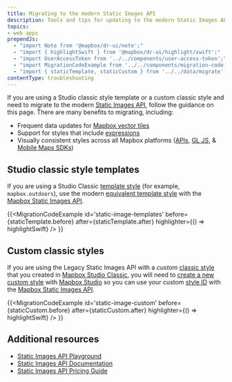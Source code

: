```yaml
---
title: Migrating to the modern Static Images API
description: Tools and tips for updating to the modern Static Images API.
topics:
- web apps
prependJs:
  - "import Note from '@mapbox/dr-ui/note';"
  - "import { highlightSwift } from '@mapbox/dr-ui/highlight/swift';"   
  - "import UserAccessToken from '../../components/user-access-token';"
  - "import MigrationCodeExample from '../../components/migration-code-example';"
  - "import { staticTemplate, staticCustom } from '../../data/migrate';"
contentType: troubleshooting
---
```


If you are using a Studio classic style template or a custom classic style and need to migrate to the modern [Static Images API](https://docs.mapbox.com/api/maps/#static-images), follow the guidance on this page. There are many benefits to migrating, including:

* Frequent data updates for [Mapbox vector tiles](https://docs.mapbox.com/vector-tiles/reference/)
* Support for styles that include [expressions](https://docs.mapbox.com/help/glossary/expression/)
* Visually consistent styles across all Mapbox platforms ([APIs](https://docs.mapbox.com/api/maps), [GL JS](https://docs.mapbox.com/mapbox-gl-js), & [Mobile Maps SDKs](https://www.mapbox.com/mobile/))

## Studio classic style templates

If you are using a Studio Classic [template style](https://docs.mapbox.com/studio-manual/overview/map-styling/#template-styles) (for example, `mapbox.outdoors`), use the modern [equivalent template style](https://docs.mapbox.com/api/maps/#mapbox-styles) with the [Mapbox Static Images API](https://docs.mapbox.com/api/maps/#static-images).

{{<MigrationCodeExample
id='static-image-templates'
before={staticTemplate.before}
after={staticTemplate.after}
highlighter={() => highlightSwift}
/>
}}

## Custom classic styles

If you are using the Legacy Static Images API with a _custom_ [classic style](/help/glossary/classic-style/) that you created in [Mapbox Studio Classic](/help/glossary/mapbox-studio-classic/), you will need to [create a new custom style](/help/tutorials/create-a-custom-style/) with [Mapbox Studio](/help/glossary/mapbox-studio/) so you can use your custom [style ID](/help/glossary/style-id/) with the [Mapbox Static Images API](https://docs.mapbox.com/api/maps/#static-images).

{{<MigrationCodeExample
id='static-image-custom'
before={staticCustom.before}
after={staticCustom.after}
highlighter={() => highlightSwift}
/>
}}

## Additional resources

- [Static Images API Playground](https://docs.mapbox.com/playground/static/)
- [Static Images API Documentation](https://docs.mapbox.com/api/maps/#static-images)
- [Static Images API Pricing Guide](https://docs.mapbox.com/accounts/overview/pricing/#static-images-api)
